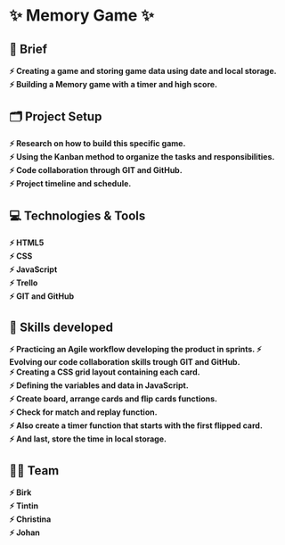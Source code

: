 
# :sparkles:	 Memory Game :sparkles:	 
## :page_facing_up: Brief
 **:zap: Creating a game and storing game data using date and local storage. <br>
   :zap: Building a Memory game with a timer and high score.** <br>


## :card_index_dividers: Project Setup 
 **:zap: Research on how to build this specific game. <br>
:zap: Using the Kanban method to organize the tasks and responsibilities.<br>
 :zap: Code collaboration through GIT and GitHub. <br>
 :zap: Project timeline and schedule.**<br>

## :computer:	 Technologies & Tools
 **:zap: HTML5 <br>
 :zap: CSS <br>
 :zap: JavaScript<br>
 :zap: Trello<br>
 :zap: GIT and GitHub**<br>


  
## :mechanical_arm: Skills developed
 **:zap: Practicing an Agile workflow developing the product in sprints.
  :zap: Evolving our code collaboration skills trough GIT and GitHub.  
 :zap: Creating a CSS grid layout containing each card.       
 :zap: Defining the variables and data in JavaScript.        
 :zap: Create board, arrange cards and flip cards functions.<br>
 :zap: Check for match and replay function.<br>
  :zap: Also create a timer function that starts with the first flipped card.<br>
   :zap: And last, store the time in local storage.**<br>
            
 ## :dancing_women: Team 
 **:zap: Birk <br>
    :zap: Tintin <br>
    :zap: Christina <br>
    :zap: Johan**
